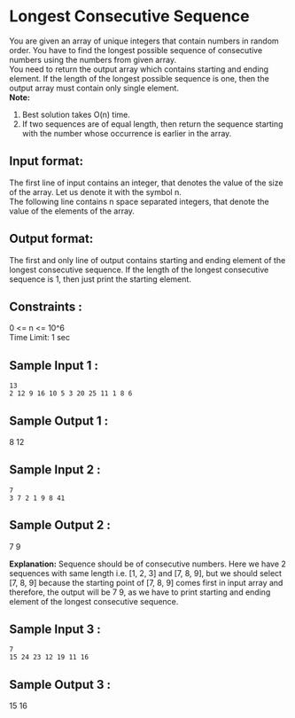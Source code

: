 # Longest Consecutive Sequence

You are given an array of unique integers that contain numbers in random order. You have to find the longest possible sequence of consecutive numbers using the numbers from given array.  
You need to return the output array which contains starting and ending element. If the length of the longest possible sequence is one, then the output array must contain only single element.  
**Note:**

1. Best solution takes O(n) time.  
2. If two sequences are of equal length, then return the sequence starting with the number whose occurrence is earlier in the array.  

## Input format:
  
The first line of input contains an integer, that denotes the value of the size of the array. Let us denote it with the symbol n.  
The following line contains n space separated integers, that denote the value of the elements of the array.  
  
## Output format:
  
The first and only line of output contains starting and ending element of the longest consecutive sequence. If the length of  the longest consecutive sequence is 1, then just print the starting element.  

## Constraints :
  
0 <= n <= 10^6  
Time Limit: 1 sec  
  
## Sample Input 1 :
```  
13  
2 12 9 16 10 5 3 20 25 11 1 8 6   
```
## Sample Output 1 :
  
8 12   
  
## Sample Input 2 :
```
7  
3 7 2 1 9 8 41  
```
## Sample Output 2 :
  
7 9  
  
**Explanation:** Sequence should be of consecutive numbers. Here we have 2 sequences with same length i.e. [1, 2, 3] and [7, 8, 9], but we should select [7, 8, 9] because the starting point of [7, 8, 9] comes first in input array and therefore, the output will be 7 9, as we have to print starting and ending element of the longest consecutive sequence.

## Sample Input 3 :
```
7  
15 24 23 12 19 11 16  
```
## Sample Output 3 :
  
15 16  
  
